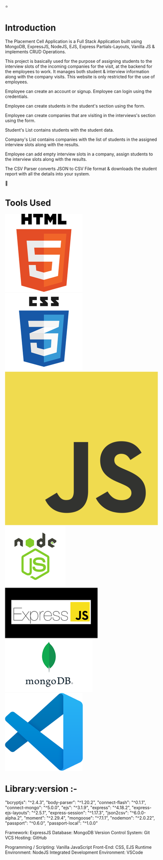⭐ 
# Introduction
The Placement Cell Application is a Full Stack Application built using MongoDB, ExpressJS, NodeJS, EJS, Express Partials-Layouts, Vanilla JS & implements CRUD Operations. 

This project is basically used for the purpose of assigning students to the interview slots of the incoming companies for the visit, at the backend for the employees to work. It manages both student & interview information along with the company visits. This website is only restricted for the use of employees.

Employee can create an account or signup. Employee can login using the credentials.

Employee can create students in the student's section using the form.

Employee can create companies that are visiting in the interviews's section using the form.

Student's List contains students with the student data.

Company's List contains companies with the list of students in the assigned interview slots along with the results.

Employee can add empty interview slots in a company, assign students to the interview slots along with the results.

The CSV Parser converts JSON to CSV File format & downloads the student report with all the details into your system.


🔨 
# Tools Used
![HTML](./assets/images/HTML.png)
![CSS](./assets/images/CSS.png)
![JS](./assets/images/JS.png)
![Node.JS](./assets/images/Nodejs.png)
![Express.JS](./assets/images/Expressjs.png)
![MongoDB](./assets/images/mongodb.png)
![Vscode](./assets/images/vscode.png)

# Library:version :-
"bcryptjs": "^2.4.3",
"body-parser": "^1.20.2",
"connect-flash": "^0.1.1",
"connect-mongo": "^5.0.0",
"ejs": "^3.1.9",
"express": "^4.18.2",
"express-ejs-layouts": "^2.5.1",
"express-session": "^1.17.3",
"json2csv": "^6.0.0-alpha.2",
"moment": "^2.29.4",
"mongoose": "^7.1.1",
"nodemon": "^2.0.22",
"passport": "^0.6.0",
"passport-local": "^1.0.0"

Framework: ExpressJS
Database: MongoDB
Version Control System: Git
VCS Hosting: GitHub

Programming / Scripting: Vanilla JavaScript
Front-End: CSS, EJS
Runtime Environment: NodeJS
Integrated Development Environment: VSCode